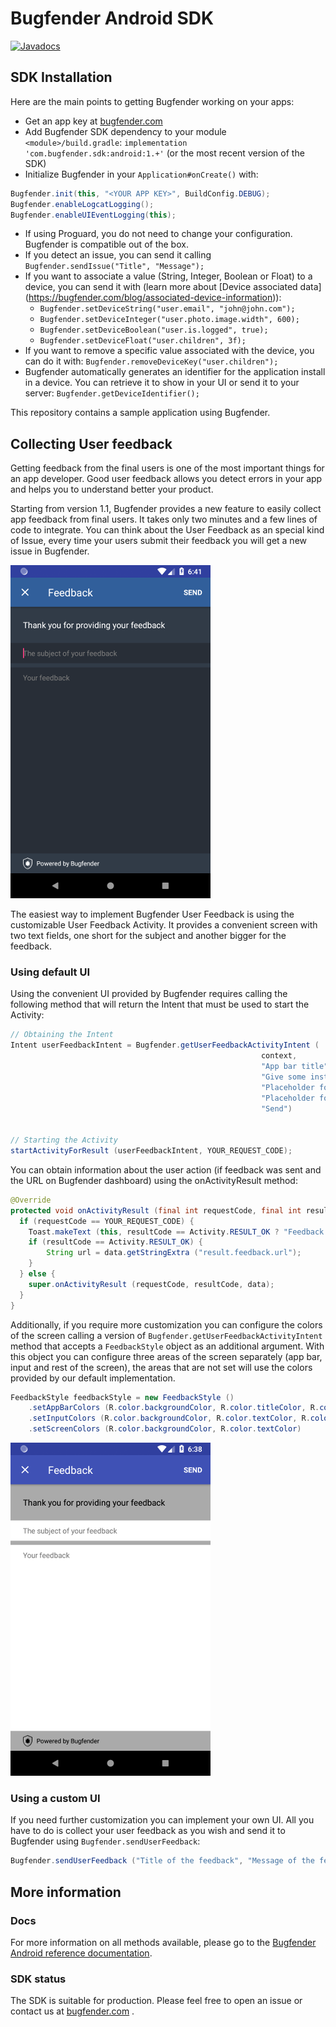 # Bugfender Android SDK

[![Javadocs](http://www.javadoc.io/badge/com.bugfender.sdk/android.svg)](http://www.javadoc.io/doc/com.bugfender.sdk/android)

## SDK Installation
Here are the main points to getting Bugfender working on your apps:

* Get an app key at [bugfender.com](https://bugfender.com/)
* Add Bugfender SDK dependency to your module `<module>/build.gradle`: `implementation 'com.bugfender.sdk:android:1.+'` (or the most recent version of the SDK)
* Initialize Bugfender in your `Application#onCreate()` with:

```java
Bugfender.init(this, "<YOUR APP KEY>", BuildConfig.DEBUG);
Bugfender.enableLogcatLogging();
Bugfender.enableUIEventLogging(this);
```

* If using Proguard, you do not need to change your configuration. Bugfender is compatible out of the box.
* If you detect an issue, you can send it calling `Bugfender.sendIssue("Title", "Message");`
* If you want to associate a value (String, Integer, Boolean or Float) to a device, you can send it with (learn more about [Device associated data] (https://bugfender.com/blog/associated-device-information)):
  - `Bugfender.setDeviceString("user.email", "john@john.com");`
  - `Bugfender.setDeviceInteger("user.photo.image.width", 600);`
  - `Bugfender.setDeviceBoolean("user.is.logged", true);`
  - `Bugfender.setDeviceFloat("user.children", 3f);`
* If you want to remove a specific value associated with the device, you can do it with: `Bugfender.removeDeviceKey("user.children");`
* Bugfender automatically generates an identifier for the application install in a device. You can retrieve it to show in your UI or send it to your server: `Bugfender.getDeviceIdentifier();`

This repository contains a sample application using Bugfender.

## Collecting User feedback

Getting feedback from the final users is one of the most important things for an app developer. Good user feedback allows you detect errors in your app and helps you to understand better your product.

Starting from version 1.1, Bugfender provides a new feature to easily collect app feedback from final users. It takes only two minutes and a few lines of code to integrate. You can think about the User Feedback as an special kind of Issue, every time your users submit their feedback you will get a new issue in Bugfender.

![](Docs/feedback-default-style.png)

The easiest way to implement Bugfender User Feedback is using the customizable User Feedback Activity. It provides a convenient screen with two text fields, one short for the subject and another bigger for the feedback.

### Using default UI

Using the convenient UI provided by Bugfender requires calling the following method that will return the Intent that must be used to start the Activity:
```java
// Obtaining the Intent
Intent userFeedbackIntent = Bugfender.getUserFeedbackActivityIntent (
                                                        context,
                                                        "App bar title",
                                                        "Give some instructions to your users",
                                                        "Placeholder for subject textfield" ,
                                                        "Placeholder for message textfield",
                                                        "Send")


// Starting the Activity
startActivityForResult (userFeedbackIntent, YOUR_REQUEST_CODE);
```
You can obtain information about the user action (if feedback was sent and the URL on Bugfender dashboard) using the onActivityResult method:
```java
@Override
protected void onActivityResult (final int requestCode, final int resultCode, final Intent data) {
  if (requestCode == YOUR_REQUEST_CODE) {
    Toast.makeText (this, resultCode == Activity.RESULT_OK ? "Feedback sent" : "Feedback cancelled", Toast.LENGTH_SHORT).show ();
    if (resultCode == Activity.RESULT_OK) {
	    String url = data.getStringExtra ("result.feedback.url");
    }
  } else {
    super.onActivityResult (requestCode, resultCode, data);
  }
}
```
Additionally, if you require more customization you can configure the colors of the screen calling a version of `Bugfender.getUserFeedbackActivityIntent` method that accepts a `FeedbackStyle` object as an additional argument. With this object you can configure three areas of the screen separately (app bar, input and rest of the screen), the areas that are not set will use the colors provided by our default implementation.
```java
FeedbackStyle feedbackStyle = new FeedbackStyle ()
    .setAppBarColors (R.color.backgroundColor, R.color.titleColor, R.color.closeButtonColor, R.color.actionButtonColor)
    .setInputColors (R.color.backgroundColor, R.color.textColor, R.color.hintColor)
    .setScreenColors (R.color.backgroundColor, R.color.textColor)
```
![](Docs/feedback-custom-style.png)

### Using a custom UI

If you need further customization you can implement your own UI. All you have to do is collect your user feedback as you wish and send it to Bugfender using `Bugfender.sendUserFeedback`:

```java
Bugfender.sendUserFeedback ("Title of the feedback", "Message of the feedback")
```

## More information
### Docs
For more information on all methods available, please go to the [Bugfender Android reference documentation](http://www.javadoc.io/doc/com.bugfender.sdk/android).

### SDK status
The SDK is suitable for production. Please feel free to open an issue or contact us at [bugfender.com](https://bugfender.com) .
